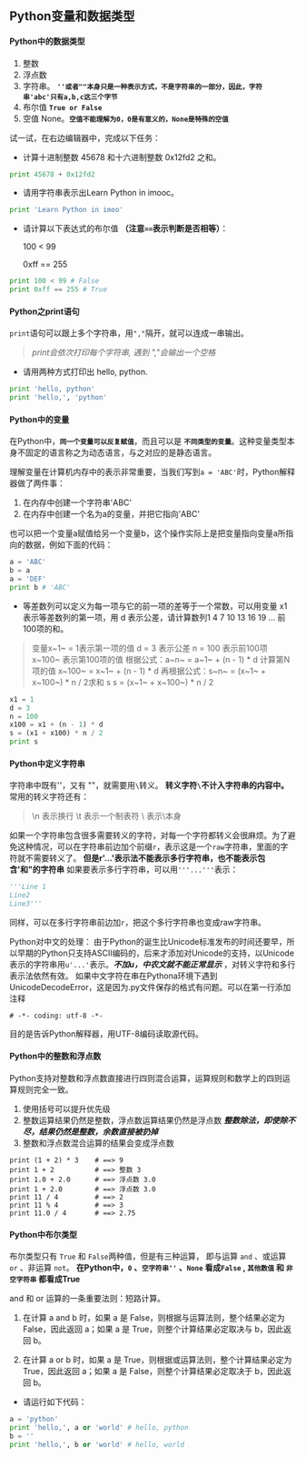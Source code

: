 ## Python变量和数据类型

#### Python中的数据类型

1. 整数
2. 浮点数
3. 字符串。 __`''或者""本身只是一种表示方式，不是字符串的一部分，因此，字符串'abc'只有a,b,c这三个字节`__
4. 布尔值 **`True or False`**
5. 空值 None。**`空值不能理解为0，0是有意义的，None是特殊的空值`**

试一试，在右边编辑器中，完成以下任务：

* 计算十进制整数 45678 和十六进制整数 0x12fd2 之和。

```Python {.line-numbers}
print 45678 + 0x12fd2
```

* 请用字符串表示出Learn Python in imooc。
```Python {.line-numbers}
print 'Learn Python in imoo'
```

* 请计算以下表达式的布尔值 **（注意`==`表示判断是否相等）**：

    100 < 99

    0xff == 255
```Python {.line-numbers}
print 100 < 99 # False
print 0xff == 255 # True
```
#### Python之print语句

`print`语句可以跟上多个字符串，用`","`隔开，就可以连成一串输出。
> *print会依次打印每个字符串, 遇到 ","会输出一个空格*
* 请用两种方式打印出 hello, python.
```Python {.line-numbers}
print 'hello, python'
print 'hello,', 'python'
```
#### Python中的变量

在Python中，**`同一个变量可以反复赋值`**，而且可以是 **`不同类型的变量`**。这种变量类型本身不固定的语言称之为动态语言，与之对应的是静态语言。

理解变量在计算机内存中的表示非常重要，当我们写到`a = 'ABC'`时，Python解释器做了两件事：

1. 在内存中创建一个字符串'ABC'
2. 在内存中创建一个名为a的变量，并把它指向'ABC'

也可以把一个变量a赋值给另一个变量b，这个操作实际上是把变量指向变量a所指向的数据，例如下面的代码：
```Python {.line-numbers}
a = 'ABC'
b = a
a = 'DEF'
print b # 'ABC'
```
* 等差数列可以定义为每一项与它的前一项的差等于一个常数，可以用变量 x1 表示等差数列的第一项，用 d 表示公差，请计算数列1 4 7 10 13 16 19 ... 前100项的和。
> 变量x~1~ = 1表示第一项的值
    d = 3 表示公差
    n = 100 表示前100项
    x~100~ 表示第100项的值
    根据公式：a~n~ = a~1~ + (n - 1) * d 计算第N项的值
    x~100~ = x~1~ + (n - 1) * d
    再根据公式：s~n~ = (x~1~ + x~100~) * n / 2求和 s
    s = (x~1~ + x~100~) * n / 2

```Python {.line-numbers}
x1 = 1
d = 3
n = 100
x100 = x1 + (n - 1) * d
s = (x1 + x100) * n / 2
print s
```

#### Python中定义字符串

字符串中既有''，又有 ""，就需要用`\`转义。
**转义字符`\`不计入字符串的内容中。**
常用的转义字符还有：
> \n 表示换行
\t 表示一个制表符
\\ 表示\本身

如果一个字符串包含很多需要转义的字符，对每一个字符都转义会很麻烦。为了避免这种情况，可以在字符串前边加个前缀`r`，表示这是一个`raw`字符串，里面的字符就不需要转义了。
**但是r'...'表示法不能表示多行字符串，也不能表示包含'和"的字符串**
如果要表示多行字符串，可以用`'''...'''`表示：
```Python
'''Line 1
Line2
Line3'''
```
同样，可以在多行字符串前边加`r`，把这个多行字符串也变成raw字符串。

Python对中文的处理：
由于Python的诞生比Unicode标准发布的时间还要早，所以早期的Python只支持ASCII编码的，后来才添加对Unicode的支持，以Unicode表示的字符串用`u'...'`表示。***不加u，中农文就不能正常显示*** ，对转义字符和多行表示法依然有效。
如果中文字符在串在Pythona环境下遇到UnicodeDecodeError，这是因为.py文件保存的格式有问题。可以在第一行添加注释
```
# -*- coding: utf-8 -*-
```
目的是告诉Python解释器，用UTF-8编码读取源代码。

#### Python中的整数和浮点数

Python支持对整数和浮点数直接进行四则混合运算，运算规则和数学上的四则运算规则完全一致。
1. 使用括号可以提升优先级
2. 整数运算结果仍然是整数，浮点数运算结果仍然是浮点数 ***整数除法，即使除不尽，结果仍然是整数，余数直接被扔掉***
3. 整数和浮点数混合运算的结果会变成浮点数
```Python{.line-numbers}
print (1 + 2) * 3    # ==> 9
print 1 + 2          # ==> 整数 3
print 1.0 + 2.0      # ==> 浮点数 3.0
print 1 + 2.0        # ==> 浮点数 3.0
print 11 / 4         # ==> 2
print 11 % 4         # ==> 3
print 11.0 / 4       # ==> 2.75
```

#### Python中布尔类型

布尔类型只有 `True` 和 `False`两种值，但是有三种运算， 即与运算 `and` 、或运算 `or` 、非运算 `not`。
**在Python中，`0` 、`空字符串''` 、`None` 看成`False` , `其他数值` 和 `非空字符串` 都看成True**

 and 和 or 运算的一条重要法则：短路计算。

1. 在计算 a and b 时，如果 a 是 False，则根据与运算法则，整个结果必定为 False，因此返回 a；如果 a 是 True，则整个计算结果必定取决与 b，因此返回 b。

2. 在计算 a or b 时，如果 a 是 True，则根据或运算法则，整个计算结果必定为 True，因此返回 a；如果 a 是 False，则整个计算结果必定取决于 b，因此返回 b。

* 请运行如下代码：
```Python {.line-numbers}
a = 'python'
print 'hello,', a or 'world' # hello, python
b = ''
print 'hello,', b or 'world' # hello, world
```

